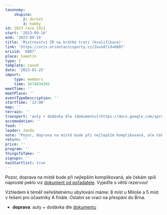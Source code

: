 ```yaml
---
taxonomy:
    skupina:
        2: dorost
        3: hobby
id: 2023-race_1911
start: '2023-09-16'
end: '2023-09-16'
title: 'Mistrovství ČR na krátké trati (kvalifikace)'
link: 'https://oris.orientacnisporty.cz/Zavod?id=6807'
orisid: '6807'
place: Samotín
type: Z
template: zavod
date: '2023-01-25'
import:
    type: members
    time: 1674634203
meetTime: ''
meetPlace: ''
eventTypeDescription: ''
startTime: '12:00'
map: ''
terrain: ''
transport: 'auty + dodávka dle [dokumentu](https://docs.google.com/spreadsheets/d/13nAnJUMskLVqCIEIaDftTleUtRbcFuc8Phf_JeQNO-E/edit#gid=1687527609)'
accomodation: ''
food: ''
leader: Jenda
note: "Pozor, doprava na místě bude při nejlepším komplikovaná, ale čekám spíš naprosté peklo viz [dokument od pořadatele](https://oris.orientacnisporty.cz/Priloha?id=6807&doc=Pl%C3%A1nek%20parkov%C3%A1n%C3%AD). Vyjeďte s větší rezervou!\r\n\r\nVzhledem k téměř neřešitelnému ubytování máme: 8 míst u Miloše a 5 míst v řešení pro účastníky A finále. Ostatní se vrací na přespání do Brna."
return: ''
price: ''
program: ''
thingsToTake: ''
signups: ''
hasStartlist: true
---
```


Pozor, doprava na místě bude při nejlepším komplikovaná, ale čekám spíš naprosté peklo viz [dokument od pořadatele](https://oris.orientacnisporty.cz/Priloha?id=6807&doc=Pl%C3%A1nek%20parkov%C3%A1n%C3%AD). Vyjeďte s větší rezervou!

Vzhledem k téměř neřešitelnému ubytování máme: 8 míst u Miloše a 5 míst v řešení pro účastníky A finále. Ostatní se vrací na přespání do Brna.
* **doprava**: auty + dodávka dle [dokumentu](https://docs.google.com/spreadsheets/d/13nAnJUMskLVqCIEIaDftTleUtRbcFuc8Phf_JeQNO-E/edit#gid=1687527609)
